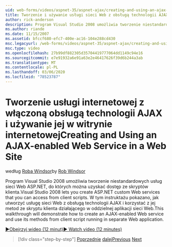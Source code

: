 ```yaml
---
uid: web-forms/videos/aspnet-35/aspnet-ajax/creating-and-using-an-ajax-enabled-web-service-in-a-web-site
title: Tworzenie i używanie usługi sieci Web z obsługą technologii AJAX w witrynie sieci Web | Microsoft Docs
author: rick-anderson
description: Program Visual Studio 2008 umożliwia tworzenie niestandardowych usług sieci Web ASP.NET, do których można uzyskać dostęp ze skryptów klienta. W tym instruktażu przedstawiono sposób tworzenia AJ...
ms.author: riande
ms.date: 11/15/2007
ms.assetid: bfccf680-efc7-400e-ac16-104e288cd430
msc.legacyurl: /web-forms/videos/aspnet-35/aspnet-ajax/creating-and-using-an-ajax-enabled-web-service-in-a-web-site
msc.type: video
ms.openlocfilehash: 27b99df882305d35704419777064dd1149c94e16
ms.sourcegitcommit: e7e91932a6e91a63e2e46417626f39d6b244a3ab
ms.translationtype: MT
ms.contentlocale: pl-PL
ms.lasthandoff: 03/06/2020
ms.locfileid: "78523787"
---
```

# <a name="creating-and-using-an-ajax-enabled-web-service-in-a-web-site"></a><span data-ttu-id="beeb7-104">Tworzenie usługi internetowej z włączoną obsługą technologii AJAX i używanie jej w witrynie internetowej</span><span class="sxs-lookup"><span data-stu-id="beeb7-104">Creating and Using an AJAX-enabled Web Service in a Web Site</span></span>

<span data-ttu-id="beeb7-105">według [Roba Windsor](https://twitter.com/robwindsor)</span><span class="sxs-lookup"><span data-stu-id="beeb7-105">by [Rob Windsor](https://twitter.com/robwindsor)</span></span>

<span data-ttu-id="beeb7-106">Program Visual Studio 2008 umożliwia tworzenie niestandardowych usług sieci Web ASP.NET, do których można uzyskać dostęp ze skryptów klienta.</span><span class="sxs-lookup"><span data-stu-id="beeb7-106">Visual Studio 2008 lets you create ASP.NET custom Web services that you can access from client scripts.</span></span> <span data-ttu-id="beeb7-107">W tym instruktażu pokazano, jak utworzyć usługę sieci Web z obsługą technologii AJAX i korzystać z jej metod ze skryptu klienta działającego w oddzielnej aplikacji sieci Web.</span><span class="sxs-lookup"><span data-stu-id="beeb7-107">This walkthrough will demonstrate how to create an AJAX-enabled Web service and use its methods from client script running in separate Web application.</span></span>

[<span data-ttu-id="beeb7-108">&#9654;Obejrzyj wideo (12 minut)</span><span class="sxs-lookup"><span data-stu-id="beeb7-108">&#9654; Watch video (12 minutes)</span></span>](https://channel9.msdn.com/Blogs/ASP-NET-Site-Videos/creating-and-using-an-ajax-enabled-web-service-in-a-web-site)

> [!div class="step-by-step"]
> <span data-ttu-id="beeb7-109">[Poprzednie](adding-ajax-functionality-to-an-existing-aspnet-page.md)
> [dalej](aspnet-ajax-a-demonstration-of-aspnet-ajax.md)</span><span class="sxs-lookup"><span data-stu-id="beeb7-109">[Previous](adding-ajax-functionality-to-an-existing-aspnet-page.md)
[Next](aspnet-ajax-a-demonstration-of-aspnet-ajax.md)</span></span>
